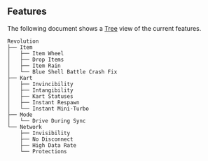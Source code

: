 ## Features
The following document shows a [Tree](https://tree.nathanfriend.io/?s=(%27opt7s!(%27fancy!true~fullPath2~trailingSlash2~rootDot2)~8(%278%27Revolut7.4EWheel*Drop%204sERain*Blue6hell%20Battle%20Crash%20Fix.KartAvinc0Intang0Kart6tatuses3Respawn3Mini-Turbo.Mode*Drive5uring6ync.NetworkAvis0No5isconnect*High5ata%20Rate*Protect7s%27)~vers7!%271%27)*.9.%5Cn90ibility*2!false3Astant%204Item5%20D6%20S7ion8source!9%20%20A*InE*4%20%01EA987654320.*) view of the current features.
```
Revolution
├── Item
│   ├── Item Wheel
│   ├── Drop Items
│   ├── Item Rain
│   └── Blue Shell Battle Crash Fix
├── Kart
│   ├── Invincibility
│   ├── Intangibility
│   ├── Kart Statuses
│   ├── Instant Respawn
│   └── Instant Mini-Turbo
├── Mode
│   └── Drive During Sync
└── Network
    ├── Invisibility
    ├── No Disconnect
    ├── High Data Rate
    └── Protections
```